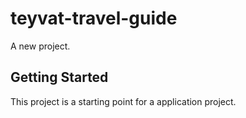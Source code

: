 # teyvat-travel-guide

A new project.

## Getting Started

This project is a starting point for a application project.

